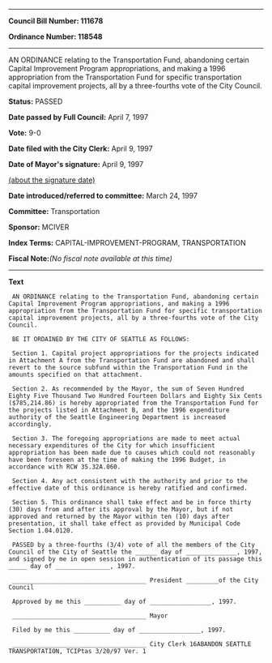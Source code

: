

********

**Council Bill Number: 111678**
   
**Ordinance Number: 118548**
********

 AN ORDINANCE relating to the Transportation Fund, abandoning certain Capital Improvement Program appropriations, and making a 1996 appropriation from the Transportation Fund for specific transportation capital improvement projects, all by a three-fourths vote of the City Council.

**Status:** PASSED
   
**Date passed by Full Council:** April 7, 1997
   
**Vote:** 9-0
   
**Date filed with the City Clerk:** April 9, 1997
   
**Date of Mayor's signature:** April 9, 1997
   
[(about the signature date)](/~public/approvaldate.htm)
   
   
   
**Date introduced/referred to committee:** March 24, 1997
   
**Committee:** Transportation
   
**Sponsor:** MCIVER
   
   
**Index Terms:** CAPITAL-IMPROVEMENT-PROGRAM, TRANSPORTATION

**Fiscal Note:**_(No fiscal note available at this time)_

********

**Text**
   
```
 AN ORDINANCE relating to the Transportation Fund, abandoning certain Capital Improvement Program appropriations, and making a 1996 appropriation from the Transportation Fund for specific transportation capital improvement projects, all by a three-fourths vote of the City Council.

 BE IT ORDAINED BY THE CITY OF SEATTLE AS FOLLOWS:

 Section 1. Capital project appropriations for the projects indicated in Attachment A from the Transportation Fund are abandoned and shall revert to the source subfund within the Transportation Fund in the amounts specified on that attachment.

 Section 2. As recommended by the Mayor, the sum of Seven Hundred Eighty Five Thousand Two Hundred Fourteen Dollars and Eighty Six Cents ($785,214.86) is hereby appropriated from the Transportation Fund for the projects listed in Attachment B, and the 1996 expenditure authority of the Seattle Engineering Department is increased accordingly.

 Section 3. The foregoing appropriations are made to meet actual necessary expenditures of the City for which insufficient appropriation has been made due to causes which could not reasonably have been foreseen at the time of making the 1996 Budget, in accordance with RCW 35.32A.060.

 Section 4. Any act consistent with the authority and prior to the effective date of this ordinance is hereby ratified and confirmed.

 Section 5. This ordinance shall take effect and be in force thirty (30) days from and after its approval by the Mayor, but if not approved and returned by the Mayor within ten (10) days after presentation, it shall take effect as provided by Municipal Code Section 1.04.0120.

 PASSED by a three-fourths (3/4) vote of all the members of the City Council of the City of Seattle the ______ day of ______________, 1997, and signed by me in open session in authentication of its passage this _____ day of _______________, 1997.

 _____________________________________ President _________of the City Council

 Approved by me this __________ day of _________________, 1997.

 _____________________________________ Mayor

 Filed by me this __________ day of _________________, 1997.

 _____________________________________ City Clerk 16ABANDON SEATTLE TRANSPORTATION, TCIPtas 3/20/97 Ver. 1

```
